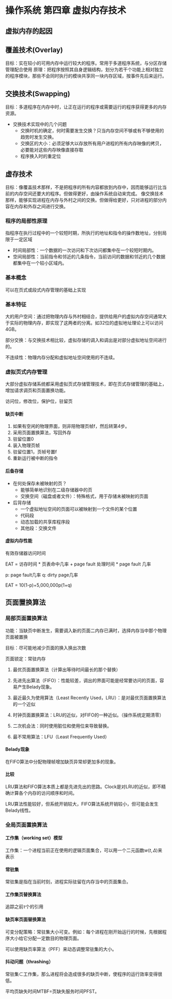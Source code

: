 # 操作系统 第四章 虚拟内存技术

## 虚拟内存的起因

## 覆盖技术(Overlay)

目标：实在较小的可用内存中运行较大的程序。常用于多道程序系统，与分区存储管理配合使用
原理：把程序按照其自身逻辑结构，划分为若干个功能上相对独立的程序模块，那些不会同时执行的模块共享同一块内存区域，按事件先后来运行。

## 交换技术(Swapping)

目标：多道程序在内存中时，让正在运行的程序或需要运行的程序获得更多的内存资源。
- 交换技术实现中的几个问题
    - 交换时机的确定，何时需要发生交换？只当内存空间不够或有不够使用的趋势时发生交换。
    - 交换区的大小：必须足够大以存放所有用户进程的所有内存映像的拷贝，必要能对这些内存映像直接存取
    - 程序换入时的重定位

## 虚存技术

目标：像覆盖技术那样，不是把程序的所有内容都放到内存中，因而能够运行比当前的内存空间还要大的程序。但做得更好，由操作系统自动来完成。
像交换技术那样，能够实现进程在内存与外村之间的交换。但做得给更好，只对进程的部分内容在内存和外存之间进行交换。

### 程序的局部性原理

指程序在执行过程中的一个较短时期，所执行的地址和指令的操作数地址，分别局限于一定区域

- 时间局部性：一个数据的一次访问和下次访问都集中在一个较短时期内。
- 空间局部性：当前指令和邻近的几条指令，当前访问的数据和邻近的几个数据都集中在一个较小区域内。

### 基本概念

可以在页式或段式内存管理的基础上实现

### 基本特征

大的用户空间：通过把物理内存与外村相结合，提供给用户的虚拟内存空间通常大于实际的物理内存，即实现了这两者的分离。如32位的虚拟地址理论上可以访问4GB。

部分交换：与交换技术相比较，虚拟存储的调入和调出是对部分虚拟地址空间进行的。

不连续性：物理内存分配和虚拟地址空间使用的不连续。

### 虚拟页式内存管理

大部分虚拟存储系统都采用虚拟页式存储管理技术，即在页式存储管理的基础上，增加请求调页和页面置换功能。

访问位，修改位，保护位，驻留页

#### 缺页中断

1. 如果有空闲的物理界面，则非陪物理页帧f，然后转第4步。
2. 采用页面置换算法，写回外存
3. 驻留位置0
4. 装入物理页帧
5. 驻留位置1，页帧号置f
6. 重新运行被中断的指令

#### 后备存储

- 在何处保存未被映射的页？
    - 能够简单地识别在二级存储器中的页
    - 交换空间（磁盘或者文件）：特殊格式，用于存储未被映射的页面
- 后背存储
    - 一个虚拟地址空间的页面可以被映射到一个文件的某个位置
    - 代码段
    - 动态加载的共享库程序段
    - 其他段：交换文件

#### 虚拟内存性能

有效存储器访问时间

EAT = 访存时间 * 页表命中几率 + page fault 处理时间 * page fault 几率

p: page fault几率 q: dirty page几率

EAT = 10(1-p)+5,000,000p(1+q)

## 页面置换算法

### 局部页面置换算法

功能：当缺页中断发生，需要调入新的页面二内存已满时，选择内存当中那个物理页面被置换

目标：尽可能地减少页面的换入换出次数

页面锁定：常驻内存

1. 最优页面置换算法（计算出等待时间最长的那个替换）

2. 先进先出算法（FIFO）：性能较差，调出的界面可能是经常要访问的页面，容易产生Belady现象。

3. 最近最久为使用算法（Least Recently Used，LRU）：是对最优页面置换算法的一个近似

4. 时钟页面置换算法：LRU的近似，对FIFO的一种近似。（操作系统定期清零）

5. 二次机会法：同时使用脏位和使用位来导致替换。

6. 最不常用算法：LFU（Least Frequently Used）

#### Belady现象

在FIFO算法中分配物理帧增加缺页异常却更加多的现象。

#### 比较

LRU算法和FIFO算法本质上都是先进先出的思路。Clock是对LRU的近似，即不精确计算各个内存的访问顺序和时间。

LRU算法性能较好，但系统开销较大，FIFO算法系统开销较小，但可能会发生Belady线性。

### 全局页面置换算法

#### 工作集（working set）模型

工作集：一个进程当前正在使用的逻辑页面集合，可以用一个二元函数$w(t,\Delta)$来表示

#### 常驻集

常驻集是指在当前时刻，进程实际驻留在内存当中的页面集合。

#### 工作集页替换算法

追踪之前$\tau$个的引用

#### 缺页率页面替换算法

可变分配策略：常驻集大小可变。例如：每个进程在刚开始运行的时候，先根据程序大小给它分配一定数目的物理页面。

可以使用缺页率算法（PFF）来动态调整常驻集的大小。

#### 抖动问题（thrashing）

常驻集$\subset$工作集，那么进程将会造成很多的缺页中断，使程序的运行效率变得很低。

平均页缺失时间MTBF=页缺失服务时间PFST。